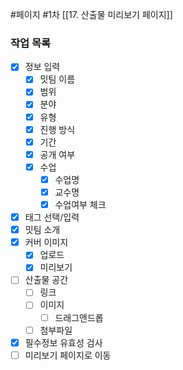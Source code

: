 #페이지 #1차 
[[17. 산출물 미리보기 페이지]]

### 작업 목록
* [x] 정보 입력
	* [x] 밋팀 이름
	* [x] 범위
	* [x] 분야
	* [x] 유형
	* [x] 진행 방식
	* [x] 기간
	* [x] 공개 여부
	* [x] 수업
		* [x] 수업명
		* [x] 교수명
		* [x] 수업여부 체크
* [x] 태그 선택/입력
* [x] 밋팀 소개
* [x] 커버 이미지
	* [x] 업로드
	* [x] 미리보기
* [ ] 산출물 공간
	* [ ] 링크
	* [ ] 이미지
		* [ ] 드래그앤드롭
	* [ ] 첨부파일
* [x] 필수정보 유효성 검사
* [ ] 미리보기 페이지로 이동